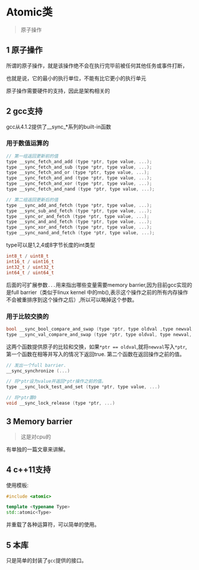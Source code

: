 # Atomic类

> 原子操作

## 1 原子操作

所谓的原子操作，就是该操作绝不会在执行完毕前被任何其他任务或事件打断，

也就是说，它的最小的执行单位，不能有比它更小的执行单元

原子操作需要硬件的支持，因此是架构相关的

## 2 gcc支持

gcc从4.1.2提供了__sync_*系列的built-in函数

### 用于数值运算的

```c
// 第一组返回更新前的值
type __sync_fetch_and_add (type *ptr, type value, ...);
type __sync_fetch_and_sub (type *ptr, type value, ...);
type __sync_fetch_and_or (type *ptr, type value, ...);
type __sync_fetch_and_and (type *ptr, type value, ...);
type __sync_fetch_and_xor (type *ptr, type value, ...);
type __sync_fetch_and_nand (type *ptr, type value, ...);

// 第二组返回更新后的值
type __sync_add_and_fetch (type *ptr, type value, ...);
type __sync_sub_and_fetch (type *ptr, type value, ...);
type __sync_or_and_fetch (type *ptr, type value, ...);
type __sync_and_and_fetch (type *ptr, type value, ...);
type __sync_xor_and_fetch (type *ptr, type value, ...);
type __sync_nand_and_fetch (type *ptr, type value, ...);
```

type可以是1,2,4或8字节长度的int类型

```c
int8_t / uint8_t
int16_t / uint16_t
int32_t / uint32_t
int64_t / uint64_t
```

后面的可扩展参数`...`用来指出哪些变量需要memory barrier,因为目前gcc实现的是full barrier（类似于linux kernel 中的mb(),表示这个操作之前的所有内存操作不会被重排序到这个操作之后）,所以可以略掉这个参数。

### 用于比较交换的

```c
bool __sync_bool_compare_and_swap (type *ptr, type oldval ,type newval, ...);
type __sync_val_compare_and_swap (type *ptr, type oldval, type newval, ...);
```

这两个函数提供原子的比较和交换，如果`*ptr == oldval`,就将`newval`写入`*ptr`,
第一个函数在相等并写入的情况下返回true.
第二个函数在返回操作之前的值。



```c
// 发出一个full barrier.
__sync_synchronize (...)
```

```c
// 将*ptr设为value并返回*ptr操作之前的值。
type __sync_lock_test_and_set (type *ptr, type value, ...)

// 将*ptr置0
void __sync_lock_release (type *ptr, ...)
```



## 3 Memory barrier

> 这是对cpu的

有单独的一篇文章来讲解。

## 4 c++11支持

使用模板:

```c++
#include <atomic>

template <typename Type>
std::atomic<Type>
```

并重载了各种运算符，可以简单的使用。





## 5 本库

只是简单的封装了`gcc`提供的接口。


